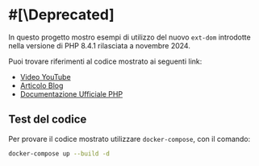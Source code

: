 # #[\Deprecated]

In questo progetto mostro esempi di utilizzo del nuovo `ext-dom`
introdotte nella versione di PHP 8.4.1 rilasciata a novembre 2024.

Puoi trovare riferimenti al codice mostrato ai seguenti link:

- [Video YouTube]()
- [Articolo Blog]()
- [Documentazione Ufficiale PHP](https://www.php.net/releases/8.4/en.php)


## Test del codice
Per provare il codice mostrato utilizzare `docker-compose`, con il comando:

```bash
docker-compose up --build -d
```
